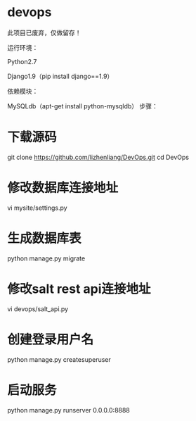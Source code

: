 # devops
此项目已废弃，仅做留存！

运行环境：

Python2.7

Django1.9（pip install django==1.9）

依赖模块：

MySQLdb（apt-get install python-mysqldb）
步骤：
# 下载源码
git clone https://github.com/lizhenliang/DevOps.git
cd DevOps
# 修改数据库连接地址
vi mysite/settings.py   
# 生成数据库表
python manage.py migrate 
# 修改salt rest api连接地址
vi devops/salt_api.py 
# 创建登录用户名
python manage.py createsuperuser 
# 启动服务
python manage.py runserver 0.0.0.0:8888 
